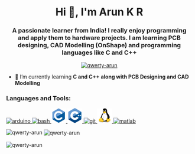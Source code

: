 <h1 align="center">Hi 👋, I'm Arun K R</h1>
<h3 align="center">A passionate learner from India! I really enjoy programming and apply them to hardware projects. I am learning PCB designing, CAD Modelling (OnShape) and programming languages like C and C++</h3>

<p align="center"> <a href="https://github.com/ryo-ma/github-profile-trophy"><img src="https://github-profile-trophy.vercel.app/?username=qwerty-arun" alt="qwerty-arun" /></a> </p>

- 🌱 I’m currently learning **C and C++ along with PCB Designing and CAD Modelling**

<h3 align="left">Languages and Tools:</h3>
<p align="left"> <a href="https://www.arduino.cc/" target="_blank" rel="noreferrer"> <img src="https://cdn.worldvectorlogo.com/logos/arduino-1.svg" alt="arduino" width="40" height="40"/> </a> <a href="https://www.gnu.org/software/bash/" target="_blank" rel="noreferrer"> <img src="https://www.vectorlogo.zone/logos/gnu_bash/gnu_bash-icon.svg" alt="bash" width="40" height="40"/> </a> <a href="https://www.cprogramming.com/" target="_blank" rel="noreferrer"> <img src="https://raw.githubusercontent.com/devicons/devicon/master/icons/c/c-original.svg" alt="c" width="40" height="40"/> </a> <a href="https://www.w3schools.com/cpp/" target="_blank" rel="noreferrer"> <img src="https://raw.githubusercontent.com/devicons/devicon/master/icons/cplusplus/cplusplus-original.svg" alt="cplusplus" width="40" height="40"/> </a> <a href="https://git-scm.com/" target="_blank" rel="noreferrer"> <img src="https://www.vectorlogo.zone/logos/git-scm/git-scm-icon.svg" alt="git" width="40" height="40"/> </a> <a href="https://www.linux.org/" target="_blank" rel="noreferrer"> <img src="https://raw.githubusercontent.com/devicons/devicon/master/icons/linux/linux-original.svg" alt="linux" width="40" height="40"/> </a> <a href="https://www.mathworks.com/" target="_blank" rel="noreferrer"> <img src="https://upload.wikimedia.org/wikipedia/commons/2/21/Matlab_Logo.png" alt="matlab" width="40" height="40"/> </a> </p>

<p><img align="left" src="https://github-readme-stats.vercel.app/api/top-langs?username=qwerty-arun&show_icons=true&locale=en&layout=compact" alt="qwerty-arun" /></p>

<p>&nbsp;<img align="center" src="https://github-readme-stats.vercel.app/api?username=qwerty-arun&show_icons=true&locale=en" alt="qwerty-arun" /></p>

<p><img align="center" src="https://github-readme-streak-stats.herokuapp.com/?user=qwerty-arun&" alt="qwerty-arun" /></p>
